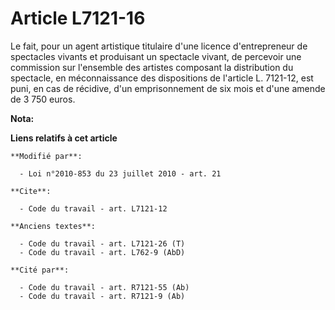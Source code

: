 # Article L7121-16

Le fait, pour un agent artistique titulaire d'une licence d'entrepreneur de spectacles vivants et produisant un spectacle
vivant, de percevoir une commission sur l'ensemble des artistes composant la distribution du spectacle, en méconnaissance des
dispositions de l'article L. 7121-12, est puni, en cas de récidive, d'un emprisonnement de six mois et d'une amende de 3 750
euros.

**Nota:**



**Liens relatifs à cet article**

	**Modifié par**:

	  - Loi n°2010-853 du 23 juillet 2010 - art. 21

	**Cite**:

	  - Code du travail - art. L7121-12

	**Anciens textes**:

	  - Code du travail - art. L7121-26 (T)
	  - Code du travail - art. L762-9 (AbD)

	**Cité par**:

	  - Code du travail - art. R7121-55 (Ab)
	  - Code du travail - art. R7121-9 (Ab)
